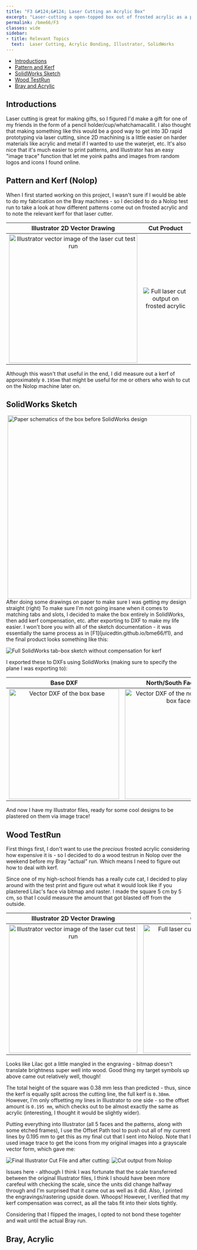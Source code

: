```yaml
---
title: "F3 &#124;&#124; Laser Cutting an Acrylic Box"
excerpt: "Laser-cutting a open-topped box out of frosted acrylic as a pencil holder!"
permalink: /bme66/F3
classes: wide
sidebar:
- title: Relevant Topics
  text:  Laser Cutting, Acrylic Bonding, Illustrator, SolidWorks
---
```

- [Introductions](#introductions)
- [Pattern and Kerf](#pattern-and-kerf-nolop)
- [SolidWorks Sketch](#solidworks-sketch)
- [Wood TestRun](#wood-testrun)
- [Bray and Acrylic](#bray-acrylic)

## Introductions
Laser cutting is great for making gifts, so I figured I'd make a gift for one of my friends in the form of a pencil holder/cup/whatchamacallit. I also thought that making something like this would be a good way to get into 3D rapid prototyping via laser cutting, since 2D machining is a little easier on harder materials like acrylic and metal if I wanted to use the waterjet, etc. It's also nice that it's much easier to print patterns, and Illustrator has an easy "image trace" function that let me yoink paths and images from random logos and icons I found online. 

## Pattern and Kerf (Nolop)
When I first started working on this project, I wasn't sure if I would be able to do my fabrication on the Bray machines - so I decided to do a Nolop test run to take a look at how different patterns come out on frosted acrylic and to note the relevant kerf for that laser cutter. 

| Illustrator 2D Vector Drawing |  Cut Product |
|:-------------------------:|:-------------------------:|
<img src="../assets/images/F3/Testrun.png" alt ="Illustrator vector image of the laser cut test run" width = 350> | ![Full laser cut output on frosted acrylic](/assets/images/F3/TestRunCut.png)

Although this wasn't that useful in the end, I did measure out a kerf of approximately `0.195mm` that might be useful for me or others who wish to cut on the Nolop machine later on. 

## SolidWorks Sketch

<img src = "../assets/images/F3/PaperPlans.png" alt="Paper schematics of the box before SolidWorks design" align="right" width="500">
After doing some drawings on paper to make sure I was getting my design straight (right)
To make sure I'm not going insane when it comes to matching tabs and slots, I decided to make the box entirely in SolidWorks, then add kerf compensation, etc. after exporting to DXF to make my life easier. I won't bore you with all of the sketch documentation - it was essentially the same process as in [F1](juicedtin.github.io/bme66/f1), and the final product looks something like this: 

![Full SolidWorks tab-box sketch without compensation for kerf](/assets/images/F3/SW%20Box3D.PNG)

I exported these to DXFs using SolidWorks (making sure to specify the plane I was exporting to):

| Base DXF |  North/South Face DXFs | East/West Face DXFs |
|:-------------------------:|:-------------------------:|:-------------------------:|
<img src="../assets/images/F3/BoxBaseNKDXF.png" alt ="Vector DXF of the box base" width = 300> | <img src="../assets/images/F3/BoxFaceNSNKDXF.png" alt ="Vector DXF of the north and south box faces" width = 300> | <img src="../assets/images/F3/BoxFaceEWNKDXF.png" alt ="Vector DXF of the box base" width = 300> 

And now I have my Illustrator files, ready for some cool designs to be plastered on them via image trace!

## Wood TestRun

First things first, I don't want to use the _precious_ frosted acrylic considering how expensive it is - so I decided to do a wood testrun in Nolop over the weekend before my Bray "actual" run. Which means I need to figure out how to deal with kerf. 

Since one of my high-school friends has a really cute cat, I decided to play around with the test print and figure out what it would look like if you plastered Lilac's face via bitmap and raster. I made the square 5 cm by 5 cm, so that I could measure the amount that got blasted off from the outside.  

| Illustrator 2D Vector Drawing |  Cut Product |
|:-------------------------:|:-------------------------:|
<img src="../assets/images/F3/WoodTestCut.svg" alt ="Illustrator vector image of the laser cut test run" width = 350> | <img alt="Full laser cut output on frosted acrylic" src="../assets/images/F3/TestrunCutWood.jpg" width=350>

Looks like Lilac got a little mangled in the engraving - bitmap doesn't translate brightness super well into wood. Good thing my target symbols up above came out relatively well, though! 

The total height of the square was 0.38 mm less than predicted - thus, since the kerf is equally split across the cutting line, the full kerf is `0.38mm`. However, I'm only offsetting my lines in Illustrator to one side - so the offset amount is `0.195 mm`, which checks out to be almost exactly the same as acrylic (interesting, I thought it would be slightly wider).

Putting everything into Illustrator (all 5 faces and the patterns, along with some etched frames), I use the Offset Path tool to push out all of my current lines by 0.195 mm to get this as my final cut that I sent into Nolop. Note that I used image trace to get the icons from my original images into a grayscale vector form, which gave me: 

![Final Illustrator Cut File](/assets/images/F3/BoxFaces%20WoodK.png)
and after cutting:
![Cut output from Nolop](/assets/images/F3/BoxfaceWoodTest.jpg)

Issues here - although I think I was fortunate that the scale transferred between the original Illustrator files, I think I should have been more carefeul with checking the scale, since the units did change halfway through and I'm surprised that it came out as well as it did. Also, I printed the engravings/rastering upside down. Whoops! However, I verified that my kerf compensation was correct, as all the tabs fit into their slots tightly.

Considering that I flipped the images, I opted to not bond these togehter and wait until the actual Bray run. 

## Bray, Acrylic

